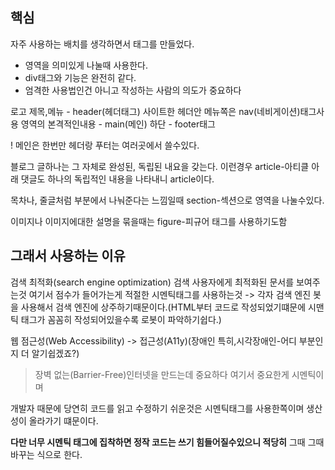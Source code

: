 ## 핵심
자주 사용하는 배치를 생각하면서 태그를 만들었다. 
- 영역을 의미있게 나눌때 사용한다.
- div태그와 기능은 완전히 같다.
- 엄격한 사용법인건 아니고 작성하는 사람의 의도가 중요하다

로고 제목,메뉴 - header(헤더태그)
사이트한 헤더안 메뉴쪽은 nav(네비게이션)태그사용
영역의 본격적인내용 - main(메인)
하단 - footer태그

! 메인은 한번만
헤더랑 푸터는 여러곳에서 쓸수있다.

블로그 글하나는 그 자체로 완성된, 독립된 내요을 갖는다.
이런경우 article-아티클
아래 댓글도 하나의 독립적인 내용을 나타내니 article이다.

목차나, 줄글처럼 부분에서 나눠준다는 느낌일때
section-섹션으로 영역을 나눌수있다.

이미지나 이미지에대한 설명을 묶을때는 figure-피규어 태그를 사용하기도함

## 그래서 사용하는 이유
검색 최적화(search engine optimization)
검색 사용자에게 최적화된 문서를 보여주는것 여기서 점수가 들어가는게 적절한 시멘틱태그를 사용하는것 
-> 각자 검색 엔진 봇을 사용해서 검색 엔진에 상주하기때문이다.(HTML부터 코드로 작성되었기떄문에 시맨틱 태그가 꼼꼼히 작성되어있을수록 로봇이 파악하기쉽다.)

웹 점근성(Web Accessibility)
-> 접근성(A11y)(장애인 특히,시각장애인-어디 부분인지 더 알기쉽겠죠?)
> 장벽 없는(Barrier-Free)인터넷을 만드는데 중요하다 여기서 중요한게 시멘틱이며 

개발자 때문에
당연히 코드를 읽고 수정하기 쉬운것은 시멘틱태그를 사용한쪽이며 생산성이 올라가기 떄문이다.

**다만 너무 시멘틱 태그에 집착하면 정작 코드는 쓰기 힘들어질수있으니 적당히** 그때 그때 바꾸는 식으로 한다.
